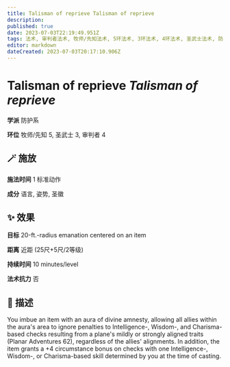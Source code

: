 ```yaml
---
title: Talisman of reprieve Talisman of reprieve
description: 
published: true
date: 2023-07-03T22:19:49.951Z
tags: 法术, 审判者法术, 牧师/先知法术, 5环法术, 3环法术, 4环法术, 圣武士法术, 防护系
editor: markdown
dateCreated: 2023-07-03T20:17:10.906Z
---
```


# **Talisman of reprieve** *Talisman of reprieve*

**学派** 防护系 

**环位** 牧师/先知 5, 圣武士 3, 审判者 4

## 🪄 施放

**施法时间** 1 标准动作

**成分** 语言, 姿势, 圣徽

## ✨ 效果 

**目标** 20-ft.-radius emanation centered on an item 

**距离** 近距 (25尺+5尺/2等级)  

**持续时间** 10 minutes/level 

**法术抗力** 否

## 📖 描述

You imbue an item with an aura of divine amnesty, allowing all allies within the aura's area to ignore penalties to Intelligence-, Wisdom-, and Charisma-based checks resulting from a plane's mildly or strongly aligned traits (Planar Adventures 62), regardless of the allies' alignments. In addition, the item grants a +4 circumstance bonus on checks with one Intelligence-, Wisdom-, or Charisma-based skill determined by you at the time of casting.
    